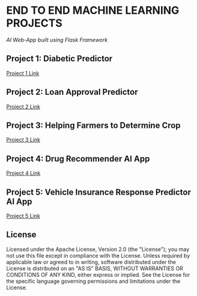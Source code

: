 # END TO END MACHINE LEARNING PROJECTS
*AI Web-App built using Flask Framework*

## Project 1: Diabetic Predictor
[Project 1 Link](https://github.com/drdataSpp/ML-App1-Diabetes-Predictor)

## Project 2: Loan Approval Predictor
[Project 2 Link](https://github.com/drdataSpp/ML-App2-Loan-Approval-Predictor)

## Project 3: Helping Farmers to Determine Crop
[Project 3 Link](https://github.com/drdataSpp/ML-App3-Crop-Determining-AI-App)

## Project 4: Drug Recommender AI App
[Project 4 Link](https://github.com/drdataSpp/ML-App4-Drug-Recommender-AI-App)

## Project 5: Vehicle Insurance Response Predictor AI App
[Project 5 Link](https://github.com/drdataSpp/ML-App5-Insurance-Response-Predictor-AI-App)


## License
Licensed under the Apache License, Version 2.0 (the "License"); you may not use this file except in compliance with the License. Unless required by applicable law or agreed to in writing, software distributed under the License is distributed on an "AS IS" BASIS, WITHOUT WARRANTIES OR CONDITIONS OF ANY KIND, either express or implied. See the License for the specific language governing permissions and limitations under the License.
